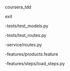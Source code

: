coursera_tdd

exit

-tests/test_models.py

-tests/test_routes.py

-service/routes.py

-features/products.feature

-features/steps/load_steps.py


